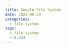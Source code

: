 ```yaml
---
title: Google File System
date: 2023-05-20
categories:
  - file system
tags:
  - file system
  - 6.824
---
```



